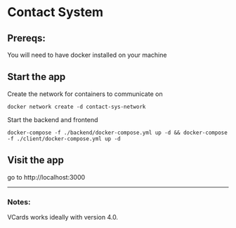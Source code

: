 # Contact System

## Prereqs:

You will need to have docker installed on your machine

## Start the app

Create the network for containers to communicate on

```
docker network create -d contact-sys-network
```

Start the backend and frontend

```
docker-compose -f ./backend/docker-compose.yml up -d && docker-compose -f ./client/docker-compose.yml up -d
```

## Visit the app

go to http://localhost:3000

<hr>

### Notes:

VCards works ideally with version 4.0.
